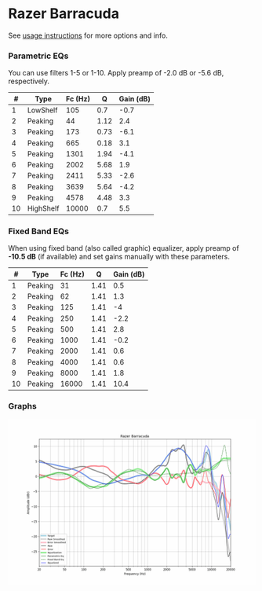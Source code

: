 # Razer Barracuda
See [usage instructions](https://github.com/jaakkopasanen/AutoEq#usage) for more options and info.

### Parametric EQs
You can use filters 1-5 or 1-10. Apply preamp of -2.0 dB or -5.6 dB, respectively.

|   # | Type      |   Fc (Hz) |    Q |   Gain (dB) |
|-----|-----------|-----------|------|-------------|
|   1 | LowShelf  |       105 | 0.7  |        -0.7 |
|   2 | Peaking   |        44 | 1.12 |         2.4 |
|   3 | Peaking   |       173 | 0.73 |        -6.1 |
|   4 | Peaking   |       665 | 0.18 |         3.1 |
|   5 | Peaking   |      1301 | 1.94 |        -4.1 |
|   6 | Peaking   |      2002 | 5.68 |         1.9 |
|   7 | Peaking   |      2411 | 5.33 |        -2.6 |
|   8 | Peaking   |      3639 | 5.64 |        -4.2 |
|   9 | Peaking   |      4578 | 4.48 |         3.3 |
|  10 | HighShelf |     10000 | 0.7  |         5.5 |

### Fixed Band EQs
When using fixed band (also called graphic) equalizer, apply preamp of **-10.5 dB** (if available) and set gains manually with these parameters.

|   # | Type    |   Fc (Hz) |    Q |   Gain (dB) |
|-----|---------|-----------|------|-------------|
|   1 | Peaking |        31 | 1.41 |         0.5 |
|   2 | Peaking |        62 | 1.41 |         1.3 |
|   3 | Peaking |       125 | 1.41 |        -4   |
|   4 | Peaking |       250 | 1.41 |        -2.2 |
|   5 | Peaking |       500 | 1.41 |         2.8 |
|   6 | Peaking |      1000 | 1.41 |        -0.2 |
|   7 | Peaking |      2000 | 1.41 |         0.6 |
|   8 | Peaking |      4000 | 1.41 |         0.6 |
|   9 | Peaking |      8000 | 1.41 |         1.8 |
|  10 | Peaking |     16000 | 1.41 |        10.4 |

### Graphs
![](./Razer%20Barracuda.png)
